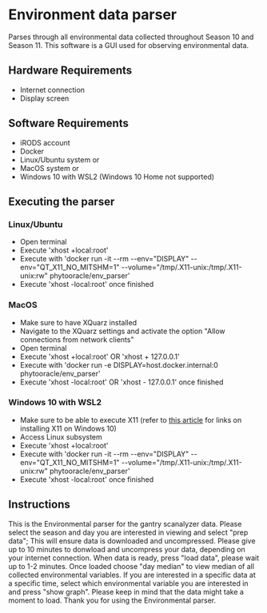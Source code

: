 # Environment data parser

Parses through all environmental data collected throughout Season 10 and Season 11. This software is a GUI used for observing environmental data.


## Hardware Requirements

- Internet connection
- Display screen

## Software Requirements

- iRODS account
- Docker
- Linux/Ubuntu system or
- MacOS system or
- Windows 10 with WSL2 (Windows 10 Home not supported)

## Executing the parser

### Linux/Ubuntu

- Open terminal
- Execute 'xhost +local:root'
- Execute with 'docker run -it --rm --env="DISPLAY" --env="QT_X11_NO_MITSHM=1" --volume="/tmp/.X11-unix:/tmp/.X11-unix:rw" phytooracle/env_parser'
- Execute 'xhost -local:root' once finished

### MacOS

- Make sure to have XQuarz installed
- Navigate to the XQuarz settings and activate the option "Allow connections from network clients"
- Open terminal
- Execute 'xhost +local:root' OR 'xhost + 127.0.0.1'
- Execute with 'docker run -e DISPLAY=host.docker.internal:0 phytooracle/env_parser'
- Execute 'xhost -local:root' OR 'xhost - 127.0.0.1' once finished

### Windows 10 with WSL2

- Make sure to be able to execute X11 (refer to [this article](https://virtualizationreview.com/articles/2017/02/08/graphical-programs-on-windows-subsystem-on-linux.aspx) for links on installing X11 on Windows 10)
- Access Linux subsystem
- Execute 'xhost +local:root'
- Execute with 'docker run -it --rm --env="DISPLAY" --env="QT_X11_NO_MITSHM=1" --volume="/tmp/.X11-unix:/tmp/.X11-unix:rw" phytooracle/env_parser'
- Execute 'xhost -local:root' once finished

## Instructions

This is the Environmental parser for the gantry scanalyzer data. Please select the season and day you are interested in viewing and select "prep data"; This will ensure data is downloaded and uncompressed. Please give up to 10 minutes to donwload and uncompress your data, depending on your internet connection. When data is ready, press "load data", please wait up to 1-2 minutes. Once loaded choose "day median" to view median of all collected environmental variables. If you are interested in a specific data at a specific time, select which environmental variable you are interested in and press "show graph". Please keep in mind that the data might take a moment to load. Thank you for using the Environmental parser.


